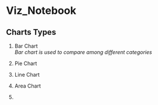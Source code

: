 # Viz_Notebook

## **Charts Types**
1. Bar Chart  
    *Bar chart is used to compare among different categories*
2. Pie Chart

3. Line Chart

4. Area Chart

5. 
